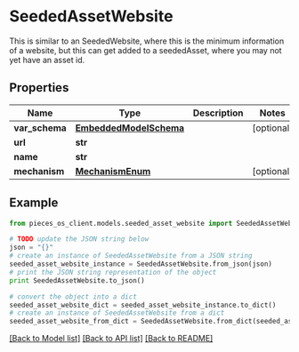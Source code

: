 # SeededAssetWebsite

This is similar to an SeededWebsite, where this is the minimum information of a website, but this can get added to a seededAsset,  where you may not yet have an asset id.

## Properties
Name | Type | Description | Notes
------------ | ------------- | ------------- | -------------
**var_schema** | [**EmbeddedModelSchema**](EmbeddedModelSchema.md) |  | [optional] 
**url** | **str** |  | 
**name** | **str** |  | 
**mechanism** | [**MechanismEnum**](MechanismEnum.md) |  | [optional] 

## Example

```python
from pieces_os_client.models.seeded_asset_website import SeededAssetWebsite

# TODO update the JSON string below
json = "{}"
# create an instance of SeededAssetWebsite from a JSON string
seeded_asset_website_instance = SeededAssetWebsite.from_json(json)
# print the JSON string representation of the object
print SeededAssetWebsite.to_json()

# convert the object into a dict
seeded_asset_website_dict = seeded_asset_website_instance.to_dict()
# create an instance of SeededAssetWebsite from a dict
seeded_asset_website_from_dict = SeededAssetWebsite.from_dict(seeded_asset_website_dict)
```
[[Back to Model list]](../README.md#documentation-for-models) [[Back to API list]](../README.md#documentation-for-api-endpoints) [[Back to README]](../README.md)


